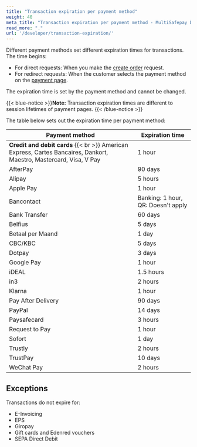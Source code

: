 ```yaml
---
title: "Transaction expiration per payment method"
weight: 40
meta_title: "Transaction expiration per payment method - MultiSafepay Docs"
read_more: "."
url: '/developer/transaction-expiration/'
---
```

Different payment methods set different expiration times for transactions. The time begins:

- For direct requests: When you make the [create order](https://api-docs.multisafepay.com/reference/createorder)  request.
- For redirect requests: When the customer selects the payment method on the [payment page](/payment-pages/). 

The expiration time is set by the payment method and cannot be changed.

{{< blue-notice >}}**Note:** Transaction expiration times are different to session lifetimes of payment pages. {{< /blue-notice >}}

The table below sets out the expiration time per payment method:

| Payment method | Expiration time |
|---|---|
| **Credit and debit cards** {{< br >}} American Express, Cartes Bancaires, Dankort, Maestro, Mastercard, Visa, V Pay | 1 hour |
| AfterPay | 90 days |
| Alipay | 5 hours |
| Apple Pay | 1 hour |
| Bancontact | Banking: 1 hour, QR: Doesn't apply |
| Bank Transfer | 60 days |
| Belfius | 5 days |
| Betaal per Maand | 1 day |
| CBC/KBC | 5 days |
| Dotpay | 3 days |
| Google Pay | 1 hour |
| iDEAL | 1.5 hours |
| in3 | 2 hours |
| Klarna | 1 hour |
| Pay After Delivery | 90 days |
| PayPal | 14 days |
| Paysafecard | 3 hours |
| Request to Pay | 1 hour |
| Sofort | 1 day |
| Trustly | 2 hours |
| TrustPay | 10 days |
| WeChat Pay| 2 hours |

## Exceptions

Transactions do not expire for:

- E-Invoicing
- EPS 
- Giropay 
- Gift cards and Edenred vouchers
- SEPA Direct Debit